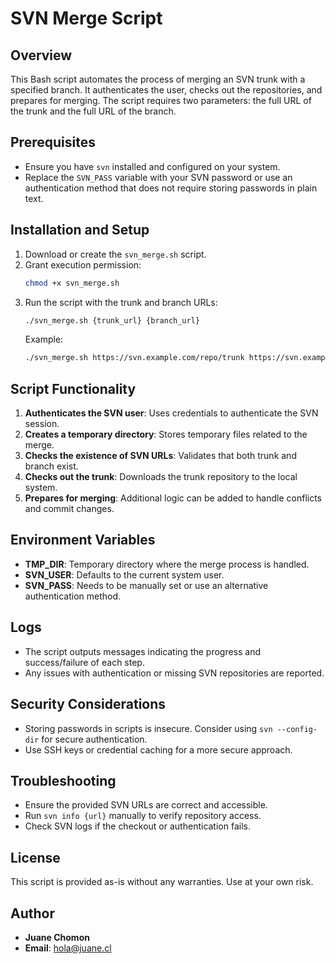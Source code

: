 # SVN Merge Script

## Overview
This Bash script automates the process of merging an SVN trunk with a specified branch. It authenticates the user, checks out the repositories, and prepares for merging. The script requires two parameters: the full URL of the trunk and the full URL of the branch.

## Prerequisites
- Ensure you have `svn` installed and configured on your system.
- Replace the `SVN_PASS` variable with your SVN password or use an authentication method that does not require storing passwords in plain text.

## Installation and Setup
1. Download or create the `svn_merge.sh` script.
2. Grant execution permission:
   ```bash
   chmod +x svn_merge.sh
   ```
3. Run the script with the trunk and branch URLs:
   ```bash
   ./svn_merge.sh {trunk_url} {branch_url}
   ```
   Example:
   ```bash
   ./svn_merge.sh https://svn.example.com/repo/trunk https://svn.example.com/repo/branches/feature-branch
   ```

## Script Functionality
1. **Authenticates the SVN user**: Uses credentials to authenticate the SVN session.
2. **Creates a temporary directory**: Stores temporary files related to the merge.
3. **Checks the existence of SVN URLs**: Validates that both trunk and branch exist.
4. **Checks out the trunk**: Downloads the trunk repository to the local system.
5. **Prepares for merging**: Additional logic can be added to handle conflicts and commit changes.

## Environment Variables
- **TMP_DIR**: Temporary directory where the merge process is handled.
- **SVN_USER**: Defaults to the current system user.
- **SVN_PASS**: Needs to be manually set or use an alternative authentication method.

## Logs
- The script outputs messages indicating the progress and success/failure of each step.
- Any issues with authentication or missing SVN repositories are reported.

## Security Considerations
- Storing passwords in scripts is insecure. Consider using `svn --config-dir` for secure authentication.
- Use SSH keys or credential caching for a more secure approach.

## Troubleshooting
- Ensure the provided SVN URLs are correct and accessible.
- Run `svn info {url}` manually to verify repository access.
- Check SVN logs if the checkout or authentication fails.

## License
This script is provided as-is without any warranties. Use at your own risk.

## Author
- **Juane Chomon**
- **Email**: hola@juane.cl
